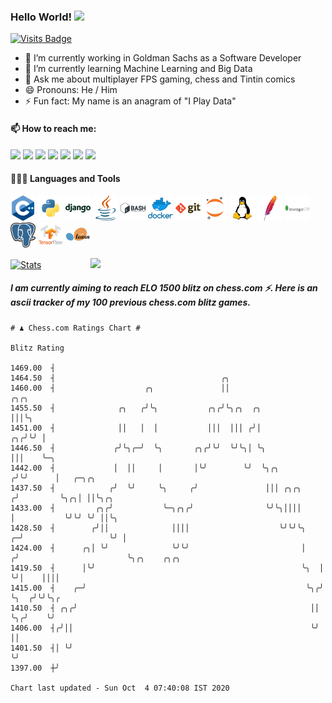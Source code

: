   ### Hello World!  <img src="https://github.com/sciencepal/sciencepal/blob/master/assets/Hi.gif" width="29px">
  [![Visits Badge](https://badges.pufler.dev/visits/sciencepal/sciencepal)](https://badges.pufler.dev/visits/sciencepal/sciencepal)
  
  - 🔭 I’m currently working in Goldman Sachs as a Software Developer
  - 🌱 I’m currently learning Machine Learning and Big Data
  - 💬 Ask me about multiplayer FPS gaming, chess and Tintin comics
  - 😄 Pronouns: He / Him
  - ⚡ Fun fact: My name is an anagram of "I Play Data"
  
  #### 📫 How to reach me:   
  [<img src="https://upload.wikimedia.org/wikipedia/commons/8/83/Steam_icon_logo.svg" width="3.5%"/>](https://steamcommunity.com/id/mongocds/)
  [<img src="https://github.com/sciencepal/sciencepal/blob/master/assets/discord-round.svg" width="3.5%"/>](https://discord.gg/MnUUbHe)
  [<img src="https://img.icons8.com/color/48/000000/twitter.png" width="3.5%"/>](https://twitter.com/sciencepal)
  [<img src="https://img.icons8.com/color/48/000000/linkedin.png" width="3.5%"/>](https://www.linkedin.com/in/adityapal1/)
  [<img src="https://img.icons8.com/fluent/48/000000/facebook-new.png" width="3.5%"/>](https://www.facebook.com/sciencepal/)
  [<img src="https://img.icons8.com/fluent/48/000000/instagram-new.png" width="3.5%"/>](https://www.instagram.com/aditya_sciencepal/)
  <a href="mailto:aditya.pal.science@gmail.com"> <img src="https://img.icons8.com/fluent/48/000000/gmail.png" width="3.5%"/> </a>
  
  #### 👨🏻‍💻 Languages and Tools <br />
  <code><img height="40" src="https://raw.githubusercontent.com/github/explore/80688e429a7d4ef2fca1e82350fe8e3517d3494d/topics/cpp/cpp.png"></code>
  <code><img height="40" src="https://raw.githubusercontent.com/github/explore/80688e429a7d4ef2fca1e82350fe8e3517d3494d/topics/python/python.png"></code>
  <code><img height="40" src="https://raw.githubusercontent.com/github/explore/80688e429a7d4ef2fca1e82350fe8e3517d3494d/topics/django/django.png"></code>
  <code><img height="40" src="https://raw.githubusercontent.com/github/explore/80688e429a7d4ef2fca1e82350fe8e3517d3494d/topics/java/java.png"></code>
  <code><img height="40" src="https://raw.githubusercontent.com/github/explore/80688e429a7d4ef2fca1e82350fe8e3517d3494d/topics/bash/bash.png"></code>
  <code><img height="40" src="https://raw.githubusercontent.com/github/explore/80688e429a7d4ef2fca1e82350fe8e3517d3494d/topics/docker/docker.png"></code>
  <code><img height="40" src="https://raw.githubusercontent.com/github/explore/80688e429a7d4ef2fca1e82350fe8e3517d3494d/topics/git/git.png"></code>
  <code><img height="40" src="https://raw.githubusercontent.com/github/explore/80688e429a7d4ef2fca1e82350fe8e3517d3494d/topics/jupyter-notebook/jupyter-notebook.png"></code>
  <code><img height="40" src="https://raw.githubusercontent.com/github/explore/80688e429a7d4ef2fca1e82350fe8e3517d3494d/topics/linux/linux.png"></code>
  <code><img height="40" src="https://raw.githubusercontent.com/github/explore/80688e429a7d4ef2fca1e82350fe8e3517d3494d/topics/maven/maven.png"></code>
  <code><img height="40" src="https://raw.githubusercontent.com/github/explore/80688e429a7d4ef2fca1e82350fe8e3517d3494d/topics/mongodb/mongodb.png"></code>
  <code><img height="40" src="https://raw.githubusercontent.com/github/explore/80688e429a7d4ef2fca1e82350fe8e3517d3494d/topics/postgresql/postgresql.png"></code>
  <code><img height="40" src="https://raw.githubusercontent.com/github/explore/80688e429a7d4ef2fca1e82350fe8e3517d3494d/topics/tensorflow/tensorflow.png"></code>
  <code><img height="40" src="https://raw.githubusercontent.com/github/explore/80688e429a7d4ef2fca1e82350fe8e3517d3494d/topics/scikit-learn/scikit-learn.png"></code>
  
  [![Stats](https://github-readme-stats.vercel.app/api?username=sciencepal&show_icons=true&theme=radical)](https://github-readme-stats.vercel.app/api?username=sciencepal&show_icons=true&theme=radical)&nbsp; &nbsp; &nbsp; &nbsp; &nbsp; &nbsp; &nbsp; &nbsp; &nbsp; &nbsp; <img src="https://github.com/sciencepal/sciencepal/blob/master/assets/saved.gif" width="195">
  
  ##### I am currently aiming to reach ELO 1500 blitz on chess.com ⚡. Here is an ascii tracker of my 100 previous chess.com blitz games.

  ```
  # ♟︎ Chess.com Ratings Chart #
  
  Blitz Rating

 1469.00  ┤
 1464.50  ┤                                     ╭╮
 1460.00  ┤                    ╭╮               ││                            ╭╮╭╮
 1455.50  ┤              ╭╮   ╭╯╰╮           ╭╮╭╯╰╮╭╮  ╭╮                     │││╰╮
 1451.00  ┤              ││   │  │           │││  │││ ╭╯│                  ╭╮╭╯╰╯ │
 1446.50  ┤             ╭╯╰╮╭─╯  ╰╮       ╭╮╭╯╰╯  ╰╯╰╮│ ╰╮                 │││    ╰─╮
 1442.00  ┤             │  ││     │       │╰╯        ╰╯  ╰╮╭╮             ╭╯╰╯      │   ╭─╮╭╮
 1437.50  ┤            ╭╯  ╰╯     ╰╮     ╭╯               │││ ╭╮╭╮       ╭╯         ╰╮╭╮│ ││╰╮╭╮
 1433.00  ┤         ╭╮╭╯           ╰─╮╭╮╭╯                ╰╯╰╮││││       │           ╰╯╰╯ ╰╯ ││╰╮
 1428.50  ┤        ╭╯││              ││││                    ╰╯╰╯╰╮    ╭─╯                   ╰╯ │
 1424.00  ┤      ╭╮│ ╰╯              ╰╯╰╯                         │   ╭╯                        ╰╮╭╮    ╭╮╭╮
 1419.50  ┤      │╰╯                                              ╰╮  │                          ╰╯│    ││││
 1415.00  ┤    ╭─╯                                                 ╰╮╭╯                            ╰╮  ╭╯╰╯╰╮╭
 1410.50  ┤ ╭╮╭╯                                                    ││                              ╰╮╭╯    ╰╯
 1406.00  ┤╭╯││                                                     ╰╯                               ││
 1401.50  ┤│ ╰╯                                                                                      ╰╯
 1397.00  ┼╯

Chart last updated - Sun Oct  4 07:40:08 IST 2020  
  ```
  
